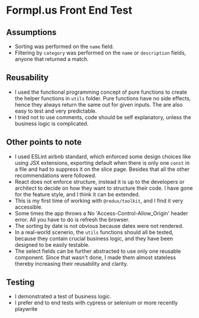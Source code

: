 # Formpl.us Front End Test 

## Assumptions 
- Sorting was performed on the `name` field.
- Filtering by `category` was performed on the `name` or `description` fields, anyone that returned a match.
  
## Reusability
- I used the functional programming concept of pure functions to create the helper functions in `utils` folder. Pure functions have no side effects, hence they always return the same out for given inputs. The are also easy to test and very predictable.
- I tried not to use comments, code should be self explanatory, unless the business logic is complicated.

## Other points to note
- I used ESLint airbnb standard, which enforced some design choices like using JSX extensions, exporting default when there is only one `const` in a file and had to suppress it on the slice page. Besides that all the other recommendations were followed.
- React does not enforce structure, instead it is up to the developers or architect to decide on how they want to structure their code. I have gone for the feature style, and I think it can be extended. 
- This is my first time of working with `@redux/toolkit`, and I find it very accessible.
- Some times the app throws a No 'Access-Control-Allow_Origin' header error. All you have to do is refresh the browser.
- The sorting by date is not obvious because dates were not rendered.
- In a real-world scenerio, the `utils` functions should all be tested, because they contain crucial business logic, and they have been designed to be easily testable.
- The select fields can be further abstracted to use only one reusable component. Since that wasn't done, I made them almost stateless thereby increasing their reusability and clarity.

## Testing
- I demonstrated a test of business logic.
- I prefer end to end tests with cypress or selenium or more recently playwrite